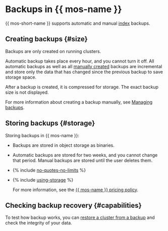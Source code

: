 # Backups in {{ mos-name }}

{{ mos-short-name }} supports automatic and manual [index](./indexing.md) backups.

## Creating backups {#size}

Backups are only created on running clusters.

Automatic backup takes place every hour, and you cannot turn it off. All automatic backups as well as all [manually created](../operations/cluster-backups.md) backups are incremental and store only the data that has changed since the previous backup to save storage space.

After a backup is created, it is compressed for storage. The exact backup size is not displayed.

For more information about creating a backup manually, see [Managing backups](../operations/cluster-backups.md).

## Storing backups {#storage}

Storing backups in {{ mos-name }}:

* Backups are stored in object storage as binaries.

* Automatic backups are stored for two weeks, and you cannot change that period. Manual backups are stored until the user deletes them.

* {% include [no-quotes-no-limits](../../_includes/mdb/backups/no-quotes-no-limits.md) %}

* {% include [using-storage](../../_includes/mdb/backups/storage.md) %}


   For more information, see the [{{ mos-name }} pricing policy](../pricing.md#rules-storage).


## Checking backup recovery {#capabilities}

To test how backup works, you can [restore a cluster from a backup](../operations/cluster-backups.md#restore) and check the integrity of your data.

